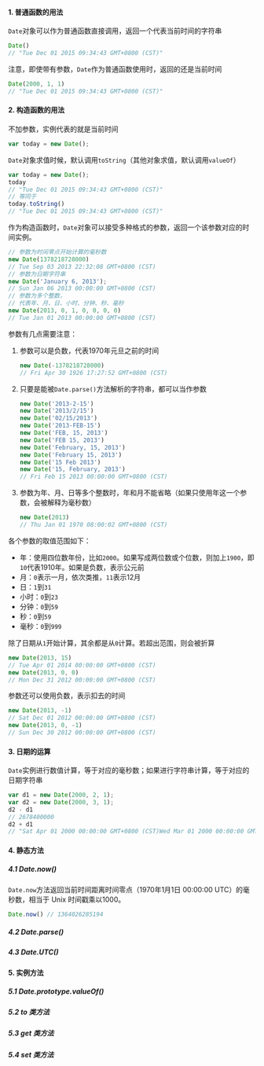 #### 1. 普通函数的用法

`Date`对象可以作为普通函数直接调用，返回一个代表当前时间的字符串

```js
Date()
// "Tue Dec 01 2015 09:34:43 GMT+0800 (CST)"
```

注意，即使带有参数，`Date`作为普通函数使用时，返回的还是当前时间

```js
Date(2000, 1, 1)
// "Tue Dec 01 2015 09:34:43 GMT+0800 (CST)"
```

#### 2. 构造函数的用法

不加参数，实例代表的就是当前时间

```js
var today = new Date();
```

`Date`对象求值时候，默认调用`toString`（其他对象求值，默认调用`valueOf`）

```js
var today = new Date();
today
// "Tue Dec 01 2015 09:34:43 GMT+0800 (CST)"
// 等同于
today.toString()
// "Tue Dec 01 2015 09:34:43 GMT+0800 (CST)"
```

作为构造函数时，`Date`对象可以接受多种格式的参数，返回一个该参数对应的时间实例。

```js
// 参数为时间零点开始计算的毫秒数
new Date(1378218728000)
// Tue Sep 03 2013 22:32:08 GMT+0800 (CST)
// 参数为日期字符串
new Date('January 6, 2013');
// Sun Jan 06 2013 00:00:00 GMT+0800 (CST)
// 参数为多个整数，
// 代表年、月、日、小时、分钟、秒、毫秒
new Date(2013, 0, 1, 0, 0, 0, 0)
// Tue Jan 01 2013 00:00:00 GMT+0800 (CST)
```

参数有几点需要注意：

1. 参数可以是负数，代表1970年元旦之前的时间

   ```js
   new Date(-1378218728000)
   // Fri Apr 30 1926 17:27:52 GMT+0800 (CST)
   ```

2. 只要是能被`Date.parse()`方法解析的字符串，都可以当作参数

   ```js
   new Date('2013-2-15')
   new Date('2013/2/15')
   new Date('02/15/2013')
   new Date('2013-FEB-15')
   new Date('FEB, 15, 2013')
   new Date('FEB 15, 2013')
   new Date('February, 15, 2013')
   new Date('February 15, 2013')
   new Date('15 Feb 2013')
   new Date('15, February, 2013')
   // Fri Feb 15 2013 00:00:00 GMT+0800 (CST)
   ```

3. 参数为年、月、日等多个整数时，年和月不能省略（如果只使用年这一个参数，会被解释为毫秒数）

   ```js
   new Date(2013)
   // Thu Jan 01 1970 08:00:02 GMT+0800 (CST)
   ```

各个参数的取值范围如下：

- 年：使用四位数年份，比如`2000`。如果写成两位数或个位数，则加上`1900`，即`10`代表1910年。如果是负数，表示公元前
- 月：`0`表示一月，依次类推，`11`表示12月
- 日：`1`到`31`
- 小时：`0`到`23`
- 分钟：`0`到`59`
- 秒：`0`到`59`
- 毫秒：`0`到`999`

除了日期从`1`开始计算，其余都是从`0`计算。若超出范围，则会被折算

```js
new Date(2013, 15)
// Tue Apr 01 2014 00:00:00 GMT+0800 (CST)
new Date(2013, 0, 0)
// Mon Dec 31 2012 00:00:00 GMT+0800 (CST)
```

参数还可以使用负数，表示扣去的时间

```js
new Date(2013, -1)
// Sat Dec 01 2012 00:00:00 GMT+0800 (CST)
new Date(2013, 0, -1)
// Sun Dec 30 2012 00:00:00 GMT+0800 (CST)
```

#### 3. 日期的运算

`Date`实例进行数值计算，等于对应的毫秒数；如果进行字符串计算，等于对应的日期字符串

```js
var d1 = new Date(2000, 2, 1);
var d2 = new Date(2000, 3, 1);
d2 - d1
// 2678400000
d2 + d1
// "Sat Apr 01 2000 00:00:00 GMT+0800 (CST)Wed Mar 01 2000 00:00:00 GMT+0800 (CST)"
```

#### 4. 静态方法

##### 4.1 Date.now()

`Date.now`方法返回当前时间距离时间零点（1970年1月1日 00:00:00 UTC）的毫秒数，相当于 Unix 时间戳乘以1000。

```js
Date.now() // 1364026285194
```

##### 4.2 Date.parse()

##### 4.3 Date.UTC()

#### 5. 实例方法

##### 5.1 Date.prototype.valueOf()

##### 5.2 to 类方法

##### 5.3 get 类方法

##### 5.4 set 类方法